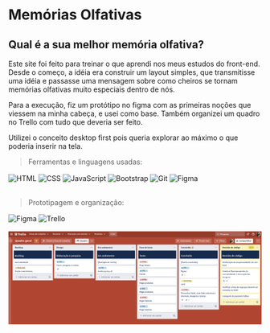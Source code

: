 # Memórias Olfativas

## Qual é a sua melhor memória olfativa?

Este site foi feito para treinar o que aprendi nos meus estudos do front-end. Desde o começo, a idéia era construir um layout simples, que transmitisse uma idéia e passasse uma mensagem sobre como cheiros se tornam memórias olfativas muito especiais dentro de nós.

Para a execução, fiz um protótipo no figma com as primeiras noções que viessem na minha cabeça, e usei como base. Também organizei um quadro no Trello com tudo que deveria ser feito. 

Utilizei o conceito desktop first pois queria explorar ao máximo o que poderia inserir na tela. 

>Ferramentas e linguagens usadas:

<div style="display: inline_block">
  <img align="center" alt="HTML" src="https://img.shields.io/badge/HTML5-E34F26?style=for-the-badge&logo=html5&logoColor=white">
  <img align="center" alt="CSS" src="https://img.shields.io/badge/CSS3-1572B6?style=for-the-badge&logo=css3&logoColor=white">
  <img align="center" alt="JavaScript" src="https://img.shields.io/badge/JavaScript-323330?style=for-the-badge&logo=javascript&logoColor=F7DF1E">
  <img align="center" alt="Bootstrap" src="https://img.shields.io/badge/Bootstrap-563D7C?style=for-the-badge&logo=bootstrap&logoColor=white">
  <img align="center" alt="Git" src="https://img.shields.io/badge/Git-E34F26?style=for-the-badge&logo=git&logoColor=white">
  <img align="center" alt="Figma" src="https://img.shields.io/badge/Figma-F24E1E?style=for-the-badge&logo=figma&logoColor=white">
</div>

<br>

>Prototipagem e organização:
<div style="display: inline_block">
  <img align="center" alt="Figma" src="https://img.shields.io/badge/Figma-F24E1E?style=for-the-badge&logo=figma&logoColor=white">
  <img align="center" alt="Trello" src="https://img.shields.io/badge/Trello-0052CC?style=for-the-badge&logo=trello&logoColor=white">
</div>

<br>

  <img src="./images/previewtrello.png">




